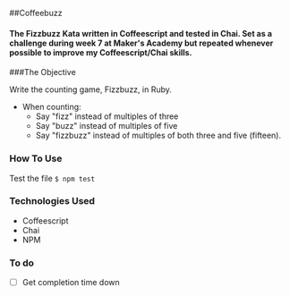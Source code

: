 ##Coffeebuzz


#### The Fizzbuzz Kata written in Coffeescript and tested in Chai. Set as a challenge during week 7 at Maker's Academy but repeated whenever possible to improve my Coffeescript/Chai skills. 


###The Objective

Write the counting game, Fizzbuzz, in Ruby. 

+ When counting:
	+ Say "fizz" instead of multiples of three
	+ Say "buzz" instead of multiples of five
	+ Say "fizzbuzz" instead of multiples of both three and five (fifteen).


### How To Use

Test the file ```$ npm test```  


### Technologies Used
* Coffeescript
* Chai
* NPM


### To do 
- [ ] Get completion time down 
